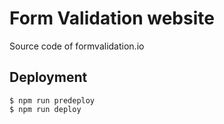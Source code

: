 # Form Validation website

Source code of formvalidation.io

## Deployment

```
$ npm run predeploy
$ npm run deploy
```
